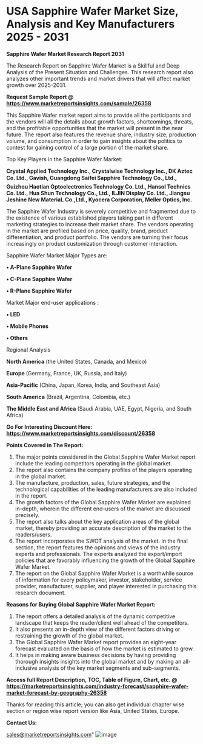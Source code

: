  # USA Sapphire Wafer Market Size, Analysis and Key Manufacturers 2025 - 2031

<strong>Sapphire Wafer Market Research Report 2031</strong>

The Research Report on Sapphire Wafer Market is a Skillful and Deep Analysis of the Present Situation and Challenges. This research report also analyzes other important trends and market drivers that will affect market growth over 2025-2031.

<strong>Request Sample Report @ <a href=https://www.marketreportsinsights.com/sample/26358>https://www.marketreportsinsights.com/sample/26358</a></strong>

This Sapphire Wafer market report aims to provide all the participants and the vendors will all the details about growth factors, shortcomings, threats, and the profitable opportunities that the market will present in the near future. The report also features the revenue share, industry size, production volume, and consumption in order to gain insights about the politics to contest for gaining control of a large portion of the market share.

Top Key Players in the Sapphire Wafer Market:

<strong>Crystal Applied Technology Inc., Crystalwise Technology Inc., DK Aztec Co. Ltd., Gavish, Guangdong Saifei Sapphire Technology Co., Ltd., Guizhou Haotian Optoelectronics Technology Co. Ltd., Hansol Technics Co. Ltd., Hua Shun Technology Co., Ltd., ILJIN Display Co. Ltd., Jiangsu Jeshine New MateriaL Co.,Ltd., Kyocera Corporation, Meller Optics, Inc.</strong>

The Sapphire Wafer Industry is severely competitive and fragmented due to the existence of various established players taking part in different marketing strategies to increase their market share. The vendors operating in the market are profiled based on price, quality, brand, product differentiation, and product portfolio. The vendors are turning their focus increasingly on product customization through customer interaction.

Sapphire Wafer Market Major Types are:

<strong>• A-Plane Sapphire Wafer

• C-Plane Sapphire Wafer

• R-Plane Sapphire Wafer</strong>

Market Major end-user applications :

<strong>• LED

• Mobile Phones

• Others</strong>

Regional Analysis

</u><strong><b>North America</b></strong> (the United States, Canada, and Mexico)

<strong><b>Europe </b></strong>(Germany, France, UK, Russia, and Italy)

<strong><b>Asia-Pacific</b></strong> (China, Japan, Korea, India, and Southeast Asia)

<strong><b>South America</b></strong> (Brazil, Argentina, Colombia, etc.)

<strong><b>The Middle East and Africa</b></strong> (Saudi Arabia, UAE, Egypt, Nigeria, and South Africa)

<strong>Go For Interesting Discount Here: <a href=https://www.marketreportsinsights.com/discount/26358>https://www.marketreportsinsights.com/discount/26358</a></strong>

<strong>Points Covered in The Report:</strong>
<ol>
  <li>The major points considered in the Global Sapphire Wafer Market report include the leading competitors operating in the global market.</li>
  <li>The report also contains the company profiles of the players operating in the global market.</li>
  <li>The manufacture, production, sales, future strategies, and the technological capabilities of the leading manufacturers are also included in the report.</li>
  <li>The growth factors of the Global Sapphire Wafer Market are explained in-depth, wherein the different end-users of the market are discussed precisely.</li>
  <li>The report also talks about the key application areas of the global market, thereby providing an accurate description of the market to the readers/users.</li>
  <li>The report incorporates the SWOT analysis of the market. In the final section, the report features the opinions and views of the industry experts and professionals. The experts analyzed the export/import policies that are favorably influencing the growth of the Global Sapphire Wafer Market.</li>
  <li>The report on the Global Sapphire Wafer Market is a worthwhile source of information for every policymaker, investor, stakeholder, service provider, manufacturer, supplier, and player interested in purchasing this research document.</li>
</ol>
<strong>Reasons for Buying Global Sapphire Wafer Market Report:</strong>

<ol>
  <li>The report offers a detailed analysis of the dynamic competitive landscape that keeps the reader/client well ahead of the competitors.</li>
  <li>It also presents an in-depth view of the different factors driving or restraining the growth of the global market.</li>
  <li>The Global Sapphire Wafer Market report provides an eight-year forecast evaluated on the basis of how the market is estimated to grow.</li>
  <li>It helps in making aware business decisions by having providing thorough insights insights into the global market and by making an all-inclusive analysis of the key market segments and sub-segments.</li>
</ol>
<strong>Access full Report Description, TOC, Table of Figure, Chart, etc. @ <a href=https://marketreportsinsights.com/industry-forecast/sapphire-wafer-market-forecast-by-geography-26358>https://marketreportsinsights.com/industry-forecast/sapphire-wafer-market-forecast-by-geography-26358</a></strong>


Thanks for reading this article; you can also get individual chapter wise section or region wise report version like Asia, United States, Europe.

<strong>Contact Us:</strong>

sales@marketreportsinsights.com"
![image](https://github.com/user-attachments/assets/bb8114a0-8dc6-45c2-aa74-9d3ab4a8153a)
